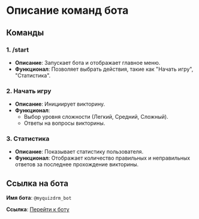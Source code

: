 # Описание команд бота
## Команды
### 1. **/start**
- **Описание**: Запускает бота и отображает главное меню.
- **Функционал**: Позволяет выбрать действия, такие как "Начать игру", "Статистика".

### 2. **Начать игру**
- **Описание**: Инициирует викторину.
- **Функционал**:
  - Выбор уровня сложности (Легкий, Средний, Сложный).
  - Ответы на вопросы викторины.

### 3. **Статистика**
- **Описание**: Показывает статистику пользователя.
- **Функционал**: Отображает количество правильных и неправильных ответов за последнее прохождение викторины.


## Ссылка на бота
**Имя бота**: `@myquizdrm_bot`

**Ссылка**: [Перейти к боту](https://t.me/myquizdrm_bot)
